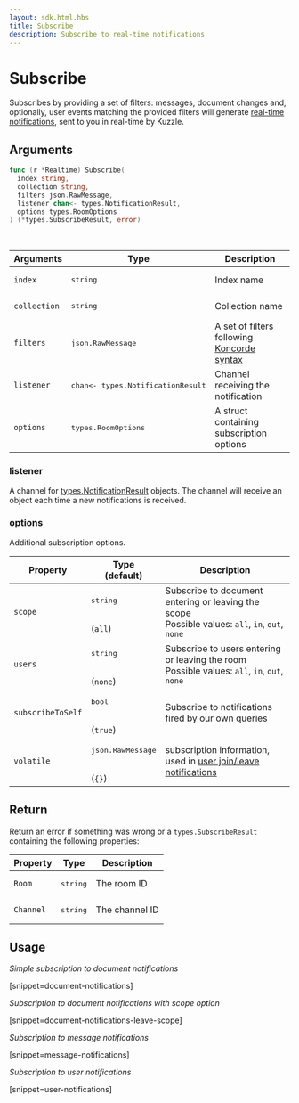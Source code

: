 ```yaml
---
layout: sdk.html.hbs
title: Subscribe
description: Subscribe to real-time notifications
---
```


# Subscribe

Subscribes by providing a set of filters: messages, document changes and, optionally, user events matching the provided filters will generate [real-time notifications]({{site_base_path}}api/1/notifications), sent to you in real-time by Kuzzle.

## Arguments

```go
func (r *Realtime) Subscribe(
  index string,
  collection string,
  filters json.RawMessage,
  listener chan<- types.NotificationResult,
  options types.RoomOptions
) (*types.SubscribeResult, error)
```

<br/>

| Arguments    | Type    | Description |
|--------------|---------|-------------|
| `index` | <pre>string</pre> | Index name    |
| `collection` | <pre>string</pre> | Collection name    |
| `filters` | <pre>json.RawMessage</pre> | A set of filters following [Koncorde syntax]({{site_base_path}}kuzzle-dsl/1/essential/koncorde) |
| `listener` | <pre>chan<- types.NotificationResult</pre> | Channel receiving the notification |
| `options` | <pre>types.RoomOptions</pre> | A struct containing subscription options |

### listener

A channel for [types.NotificationResult]({{site_base_path}}sdk-reference/cpp/1/essentials/realtime-notifications) objects.
The channel will receive an object each time a new notifications is received.

### options

Additional subscription options.

| Property   | Type<br/>(default)    | Description                       |
| ---------- | ------- | --------------------------------- |
| `scope` | <pre>string</pre><br/>(`all`) | Subscribe to document entering or leaving the scope</br>Possible values: `all`, `in`, `out`, `none` |
| `users` | <pre>string</pre><br/>(`none`) | Subscribe to users entering or leaving the room</br>Possible values: `all`, `in`, `out`, `none` |
| `subscribeToSelf` | <pre>bool</pre><br/>(`true`) | Subscribe to notifications fired by our own queries |
| `volatile` | <pre>json.RawMessage</pre><br/>(`{}`) | subscription information, used in [user join/leave notifications]({{site_base_path}}api/1/volatile-data) |


## Return

Return an error if something was wrong or a `types.SubscribeResult` containing the following properties:

| Property    | Type    | Description |
|--------------|---------|-------------|
| ``Room`` | <pre>string</pre> | The room ID    |
| ``Channel`` | <pre>string</pre> | The channel ID    |

## Usage

*Simple subscription to document notifications*

[snippet=document-notifications]

*Subscription to document notifications with scope option*

[snippet=document-notifications-leave-scope]

*Subscription to message notifications*

[snippet=message-notifications]

*Subscription to user notifications*

[snippet=user-notifications]
